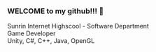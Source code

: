 ### WELCOME to my github!!! 👋

Sunrin Internet Highscool - Software Department <br/>
Game Developer <br/>
Unity, C#, C++, Java, OpenGL <br/>
